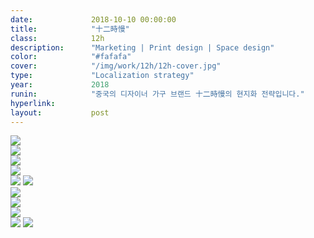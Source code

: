 ```yaml
---
date:             2018-10-10 00:00:00
title:            "十二時慢"
class:            12h
description:      "Marketing | Print design | Space design"
color:            "#fafafa"
cover:            "/img/work/12h/12h-cover.jpg"
type:             "Localization strategy"
year:             2018
runin:            "중국의 디자이너 가구 브랜드 十二時慢의 현지화 전략입니다."
hyperlink:        
layout:           post
---
```


<div class="post-content-grid">
  <div class="post-content-column column-1">
    <img class="post-content-screen desktop" src="{{ site.baseurl }}/img/work/12h/01.jpg" />
  </div>
</div>


<div class="post-content-grid">
  <div class="post-content-column column-3 offset-1">
    <img class="post-content-screen iphone lazyload" src="{{ site.baseurl }}/img/work/12h/03-L.jpg" />
  </div>
  <div class="post-content-column column-3">
    <img class="post-content-screen iphone lazyload" class="png" src="{{ site.baseurl }}/img/work/12h/03-C.png" />
  </div>
  <div class="post-content-column column-3 offset-2">
    <img class="post-content-screen iphone lazyload" src="{{ site.baseurl }}/img/work/12h/03-R.jpg" />
  </div>
</div>


<div class="post-content-grid">
  <div class="post-content-column column-1">
    <img class="post-content-screen desktop" src="{{ site.baseurl }}/img/work/12h/04.jpg" />
    <img class="post-content-screen desktop" src="{{ site.baseurl }}/img/work/12h/05.jpg" />
  </div>
</div>


<div class="post-content-grid">
  <div class="post-content-column column-2">
    <img class="post-content-screen desktop" src="{{ site.baseurl }}/img/work/12h/06-1.jpg" />
  </div>
  <div class="post-content-column column-3">
  </div>
</div>


<div class="post-content-grid">
  <div class="post-content-column column-2">
    <img class="post-content-screen desktop" src="{{ site.baseurl }}/img/work/12h/07-1.jpg" />
  </div>
  <div class="post-content-column column-3">
    <img class="post-content-screen desktop" src="{{ site.baseurl }}/img/work/12h/07-2.jpg" />
  </div>
</div>


<div class="post-content-grid">
  <div class="post-content-column column-1">
    <img class="post-content-screen desktop" src="{{ site.baseurl }}/img/work/12h/08.jpg" />
    <img class="post-content-screen desktop" src="{{ site.baseurl }}/img/work/12h/09.jpg" />
  </div>
</div>
